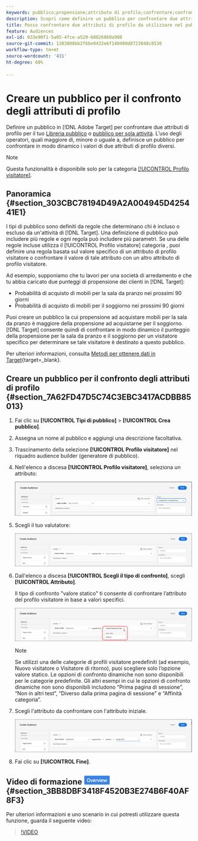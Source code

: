 ```yaml
---
keywords: pubblico;propensione;attributo di profilo;confrontare;confronto;creare pubblico;creazione di pubblico
description: Scopri come definire un pubblico per confrontare due attributi di profilo.
title: Posso confrontare due attributi di profilo da utilizzare nel pubblico?
feature: Audiences
exl-id: 033e90f1-5a05-4fce-a520-68826860a908
source-git-commit: 1383088bb2f6be0432e6f140400d8723048c8530
workflow-type: tm+mt
source-wordcount: '431'
ht-degree: 60%

---
```


# Creare un pubblico per il confronto degli attributi di profilo

Definire un pubblico in [!DNL Adobe Target] per confrontare due attributi di profilo per il tuo [Libreria pubblico](/help/main/c-target/c-audiences/audiences.md) o [pubblico per sola attività](/help/main/c-target/creating-activity-only-audience.md). L’uso degli operatori, quali maggiore di, minore o uguale a, definisce un pubblico per confrontare in modo dinamico i valori di due attributi di profilo diversi.

>[!NOTE]
>
>Questa funzionalità è disponibile solo per la categoria [[!UICONTROL Profilo visitatore]](/help/main/c-target/c-audiences/c-target-rules/visitor-profile.md#concept_E972690B9A4C4372A34229FA37EDA38E).

## Panoramica {#section_303CBC78194D49A2A004945D425441E1}

I tipi di pubblico sono definiti da regole che determinano chi è incluso o escluso da un&#39;attività di [!DNL Target]. Una definizione di pubblico può includere più regole e ogni regola può includere più parametri. Se una delle regole incluse utilizza il [!UICONTROL Profilo visitatore] categoria , puoi definire una regola basata sul valore specifico di un attributo di profilo visitatore o confrontare il valore di tale attributo con un altro attributo di profilo visitatore.

Ad esempio, supponiamo che tu lavori per una società di arredamento e che tu abbia caricato due punteggi di propensione dei clienti in [!DNL Target]:

* Probabilità di acquisto di mobili per la sala da pranzo nei prossimi 90 giorni
* Probabilità di acquisto di mobili per il soggiorno nei prossimi 90 giorni

Puoi creare un pubblico la cui propensione ad acquistare mobili per la sala da pranzo è maggiore della propensione ad acquistarne per il soggiorno. [!DNL Target] consente quindi di confrontare in modo dinamico il punteggio della propensione per la sala da pranzo e il soggiorno per un visitatore specifico per determinare se tale visitatore è destinato a questo pubblico.

Per ulteriori informazioni, consulta [Metodi per ottenere dati in Target](https://experienceleague.corp.adobe.com/docs/target-dev/developer/implementation/methods/methods-to-get-data-into-target.html){target=_blank}.

## Creare un pubblico per il confronto degli attributi di profilo {#section_7A62FD47D5C74C3EBC3417ACDBB85013}

1. Fai clic su **[!UICONTROL Tipi di pubblico]** > **[!UICONTROL Crea pubblico]**.
1. Assegna un nome al pubblico e aggiungi una descrizione facoltativa.
1. Trascinamento della selezione **[!UICONTROL Profilo visitatore]** nel riquadro audience builder (generatore di pubblico).
1. Nell&#39;elenco a discesa **[!UICONTROL Profilo visitatore]**, seleziona un attributo:

   ![Punteggio tendenza 1](assets/propensity_score_1.png)

1. Scegli il tuo valutatore:

   ![Punteggio tendenza 2](assets/propensity_score_2.png)

1. Dall&#39;elenco a discesa **[!UICONTROL Scegli il tipo di confronto]**, scegli **[!UICONTROL Attributo]**.

   Il tipo di confronto &quot;valore statico&quot; ti consente di confrontare l’attributo del profilo visitatore in base a valori specifici.

   ![Punteggio tendenza 3](assets/propensity_score_3.png)

   >[!NOTE]
   >
   >Se utilizzi una delle categorie di profili visitatore predefiniti (ad esempio, Nuovo visitatore o Visitatore di ritorno), puoi scegliere solo l’opzione valore statico. Le opzioni di confronto dinamiche non sono disponibili per le categorie predefinite. Gli altri esempi in cui le opzioni di confronto dinamiche non sono disponibili includono “Prima pagina di sessione”, “Non in altri test”, “Diverso dalla prima pagina di sessione” e “Affinità categoria”.

1. Scegli l&#39;attributo da confrontare con l&#39;attributo iniziale.

   ![immagine propensity_score_4](assets/propensity_score_4.png)

1. Fai clic su **[!UICONTROL Fine]**.

## Video di formazione ![Badge panoramica](/help/main/assets/overview.png) {#section_3BB8DBF3418F4520B3E274B6F40AF8F3}

Per ulteriori informazioni e uno scenario in cui potresti utilizzare questa funzione, guarda il seguente video:

>[!VIDEO](https://video.tv.adobe.com/v/23218/)
